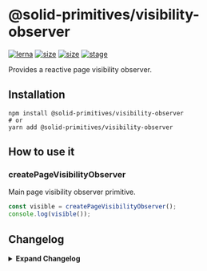 # @solid-primitives/visibility-observer

[![lerna](https://img.shields.io/badge/maintained%20with-lerna-cc00ff.svg?style=for-the-badge)](https://lerna.js.org/)
[![size](https://img.shields.io/bundlephobia/minzip/@solid-primitives/visibility-observer?style=for-the-badge)](https://bundlephobia.com/package/@solid-primitives/visibility-observer)
[![size](https://img.shields.io/npm/v/@solid-primitives/visibility-observer?style=for-the-badge)](https://www.npmjs.com/package/@solid-primitives/visibility-observer)
[![stage](https://img.shields.io/endpoint?style=for-the-badge&url=https%3A%2F%2Fraw.githubusercontent.com%2Fdavedbase%2Fsolid-primitives%2Fmain%2Fassets%2Fbadges%2Fstage-3.json)](https://github.com/solidjs-community/solid-primitives#contribution-process)

Provides a reactive page visibility observer.

## Installation

```
npm install @solid-primitives/visibility-observer
# or
yarn add @solid-primitives/visibility-observer
```

## How to use it

### createPageVisibilityObserver

Main page visibility observer primitive.

```ts
const visible = createPageVisibilityObserver();
console.log(visible());
```

## Changelog

<details>
<summary><b>Expand Changelog</b></summary>

1.0.0

Initial commit of the visibility observer.

</details>
